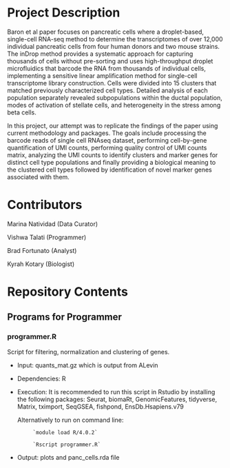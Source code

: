 # Project Description

Baron et al paper focuses on pancreatic cells where a droplet-based, single-cell RNA-seq method to determine the transcriptomes of over 12,000 individual pancreatic cells from four human donors and two mouse strains. The inDrop method provides a systematic approach for capturing thousands of cells without pre-sorting and uses high-throughput droplet microfluidics that barcode the RNA from thousands of individual cells, implementing a sensitive linear amplification method for single-cell transcriptome library construction. Cells were divided into 15 clusters that matched previously characterized cell types. Detailed analysis of each population separately revealed subpopulations within the ductal population, modes of activation of stellate cells, and heterogeneity in the stress among beta cells.

In this project, our attempt was to replicate the findings of the paper using current methodology and packages. The goals include processing the barcode reads of single cell RNAseq dataset, performing cell-by-gene quantification of UMI counts, performing quality control of UMI counts matrix, analyzing the UMI counts to identify clusters and marker genes for distinct cell type populations and finally providing a biological meaning to the clustered cell types followed by identification of novel marker genes associated with them.


# Contributors

Marina Natividad (Data Curator)

Vishwa Talati (Programmer)

Brad Fortunato (Analyst)

Kyrah Kotary (Biologist)

# Repository Contents

## Programs for Programmer

### programmer.R

Script for filtering, normalization and clustering of genes.

* Input: quants_mat.gz which is output from ALevin

* Dependencies: R

* Execution: It is recommended to run this script in Rstudio by installing the following packages: Seurat, biomaRt, GenomicFeatures, tidyverse, Matrix, tximport, SeqGSEA, fishpond, EnsDb.Hsapiens.v79

   Alternatively to run on command line:

           `module load R/4.0.2`

           `Rscript programmer.R`

* Output: plots and panc_cells.rda file

